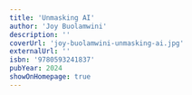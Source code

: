 ```yaml
---
title: 'Unmasking AI'
author: 'Joy Buolamwini'
description: ''
coverUrl: 'joy-buolamwini-unmasking-ai.jpg'
externalUrl: ''
isbn: '9780593241837'
pubYear: 2024
showOnHomepage: true
---
```

